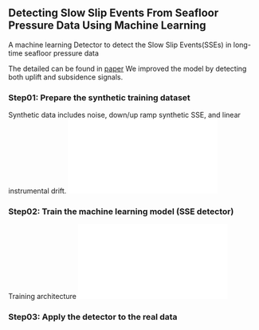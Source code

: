 ## Detecting Slow Slip Events From Seafloor Pressure Data Using Machine Learning
A machine learning Detector to detect the Slow Slip Events(SSEs) in long-time seafloor pressure data

The detailed can be found in [paper](https://agupubs.onlinelibrary.wiley.com/doi/10.1029/2020GL087579)
We improved the model by detecting both uplift and subsidence signals.


### Step01: Prepare the synthetic training dataset
Synthetic data includes noise, down/up ramp synthetic SSE, and linear instrumental drift. ![Figure](/Figures/Figure2.pdf)

### Step02: Train the machine learning model (SSE detector)
Training architecture ![architecture](/Figures/FigS4.pdf)

### Step03: Apply the detector to the real data
